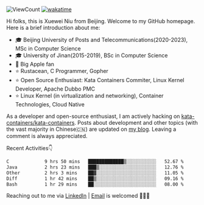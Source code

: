 ![ViewCount](https://views.whatilearened.today/views/github/<justxuewei>/<justxuewei>.svg) [![wakatime](https://wakatime.com/badge/user/018eae19-2c35-4919-be43-56bc26b446d9.svg)](https://wakatime.com/@018eae19-2c35-4919-be43-56bc26b446d9)

Hi folks, this is Xuewei Niu from Beijing. Welcome to my GitHub homepage. Here is a brief introduction about me:

- 🎓 Beijing University of Posts and Telecommunications(2020-2023), MSc in Computer Science
- 🎓 University of Jinan(2015-2019), BSc in Computer Science
- 📱 Big Apple fan
- ⭐️ Rustacean, C Programmer, Gopher
- ⭐️ Open Source Enthusiast: Kata Containers Commiter, Linux Kernel Developer, Apache Dubbo PMC
- ⭐ Linux Kernel (in virtualization and networking), Container Technologies, Cloud Native

As a developer and open-source enthusiast, I am actively hacking on [kata-containers/kata-containers](https://github.com/kata-containers/kata-containers). Posts about development and other topics (with the vast majority in Chinese🇨🇳) are updated on [my blog](https://nxw.name). Leaving a comment is always appreciated.

Recent Activities👇

<!--START_SECTION:waka-->

```txt
C             9 hrs 50 mins   █████████████▒░░░░░░░░░░░   52.67 %
Java          2 hrs 23 mins   ███▒░░░░░░░░░░░░░░░░░░░░░   12.76 %
Other         2 hrs 3 mins    ██▓░░░░░░░░░░░░░░░░░░░░░░   11.05 %
Diff          1 hr 42 mins    ██▒░░░░░░░░░░░░░░░░░░░░░░   09.16 %
Bash          1 hr 29 mins    ██░░░░░░░░░░░░░░░░░░░░░░░   08.00 %
```

<!--END_SECTION:waka-->

Reaching out to me via [LinkedIn](https://www.linkedin.com/in/justxuewei) | [Email](mailto:justxuewei@apache.org) is welcomed 🤟🤟🤟
